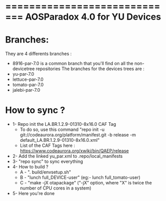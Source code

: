 =============================
AOSParadox 4.0 for YU Devices
=============================

Branches:
=========
They are 4 differents branches :
- 8916-par-7.0 is a common branch that you'll find on all the non-devicetree repositories
The branches for the devices trees are :
- yu-par-7.0
- lettuce-par-7.0
- tomato-par-7.0
- jalebi-par-7.0

How to sync ?
=============
- 1- Repo init the LA.BR.1.2.9-01310-8x16.0  CAF Tag
	- To do so, use this command "repo init -u git://codeaurora.org/platform/manifest.git -b release -m default_LA.BR.1.2.9-01310-8x16.0.xml"
	- List of the CAF Tags here : https://www.codeaurora.org/xwiki/bin/QAEP/release
- 2- Add the linked yu_par.xml to .repo/local_manifests
- 3- "repo sync" to sync everything
- 4- How to build ?
	- A - ". build/envsetup.sh"
	- B - "lunch full_DEVICE-user" (eg:- lunch full_tomato-user)
	- C - "make -jX otapackage" ("-jX” option, where "X" is twice the number of CPU cores in a system)
- 5- Here you're done
